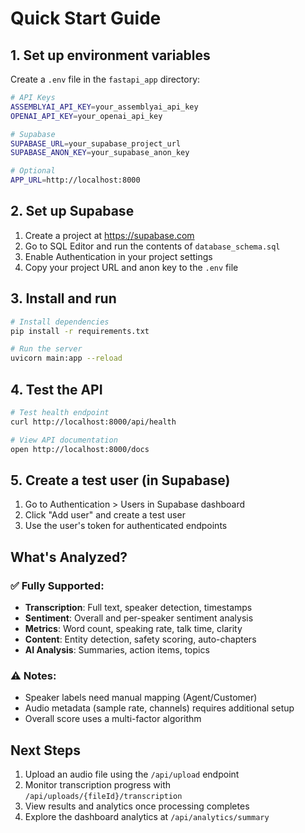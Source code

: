 # Quick Start Guide

## 1. Set up environment variables

Create a `.env` file in the `fastapi_app` directory:

```bash
# API Keys
ASSEMBLYAI_API_KEY=your_assemblyai_api_key
OPENAI_API_KEY=your_openai_api_key

# Supabase
SUPABASE_URL=your_supabase_project_url
SUPABASE_ANON_KEY=your_supabase_anon_key

# Optional
APP_URL=http://localhost:8000
```

## 2. Set up Supabase

1. Create a project at https://supabase.com
2. Go to SQL Editor and run the contents of `database_schema.sql`
3. Enable Authentication in your project settings
4. Copy your project URL and anon key to the `.env` file

## 3. Install and run

```bash
# Install dependencies
pip install -r requirements.txt

# Run the server
uvicorn main:app --reload
```

## 4. Test the API

```bash
# Test health endpoint
curl http://localhost:8000/api/health

# View API documentation
open http://localhost:8000/docs
```

## 5. Create a test user (in Supabase)

1. Go to Authentication > Users in Supabase dashboard
2. Click "Add user" and create a test user
3. Use the user's token for authenticated endpoints

## What's Analyzed?

### ✅ Fully Supported:
- **Transcription**: Full text, speaker detection, timestamps
- **Sentiment**: Overall and per-speaker sentiment analysis
- **Metrics**: Word count, speaking rate, talk time, clarity
- **Content**: Entity detection, safety scoring, auto-chapters
- **AI Analysis**: Summaries, action items, topics

### ⚠️ Notes:
- Speaker labels need manual mapping (Agent/Customer)
- Audio metadata (sample rate, channels) requires additional setup
- Overall score uses a multi-factor algorithm

## Next Steps

1. Upload an audio file using the `/api/upload` endpoint
2. Monitor transcription progress with `/api/uploads/{fileId}/transcription`
3. View results and analytics once processing completes
4. Explore the dashboard analytics at `/api/analytics/summary`




